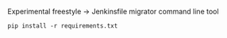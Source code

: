 Experimental freestyle -> Jenkinsfile migrator command line tool

`pip install -r requirements.txt`
